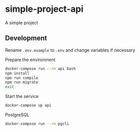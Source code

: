 # simple-project-api

A simple project

## Development

Rename `.env.example` to `.env` and change variables if necessary

Prepare the environment

```bash
docker-compose run --rm api bash
npm install
npm run compile
npm run migrate
exit
```

Start the service

```bash
docker-compose up api
```

PostgreSQL

```bash
docker-compose run --rm pgcli
```
